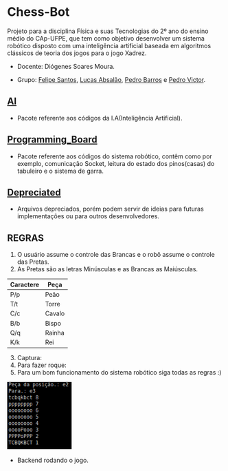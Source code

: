 # Chess-Bot

Projeto para a disciplina Física e suas Tecnologias do 2º ano do ensino médio do CAp-UFPE, que tem como objetivo desenvolver um sistema robótico disposto com uma inteligência artificial baseada em algoritmos clássicos de teoria dos jogos para o jogo Xadrez.

- Docente: Diógenes Soares Moura.

- Grupo: [Felipe Santos](https://github.com/SageScroll18144), [Lucas Absalão](https://github.com/LightAsh04), [Pedro Barros](https://github.com/lightTuring) e [Pedro Victor](https://github.com/defBig).

## [AI](https://github.com/lightTuring/chess-ai/tree/master/AI)

- Pacote referente aos códigos da I.A(Inteligência Artificial).

## [Programming_Board](https://github.com/lightTuring/chess-ai/tree/master/Programming_Board)

- Pacote referente aos códigos do sistema robótico, contêm como por exemplo, comunicação Socket, leitura do estado dos pinos(casas) do tabuleiro e o sistema de garra.

## [Depreciated](https://github.com/lightTuring/chess-ai/tree/master/Depreciated)

- Arquivos depreciados, porém podem servir de ideias para futuras implementações ou para outros desenvolvedores.

## REGRAS

1. O usuário assume o controle das Brancas e o robô assume o controle das Pretas.
2. As Pretas são as letras Minúsculas e as Brancas as Maiúsculas.

|    Caractere      | Peça                                                   |
| ---------------- | ------------------------------------------------------ |
| P/p                | Peão |
| T/t                | Torre                                  |
| C/c                |     Cavalo        |
| B/b                |        Bispo     |
| Q/q                |         Rainha    |
| K/k                |          Rei   |

3. Captura:
4. Para fazer roque:
5. Para um bom funcionamento do sistema robótico siga todas as regras :)

![Screenshot](gchess.png)

- Backend rodando o jogo.